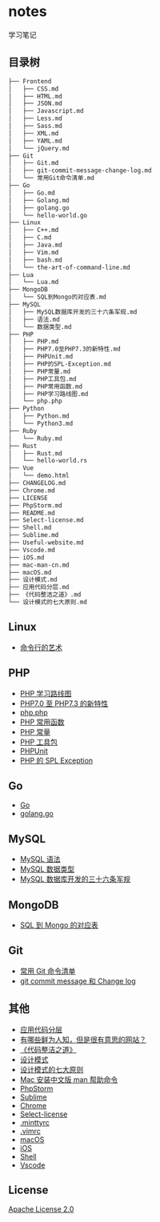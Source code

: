 # notes

学习笔记

## 目录树

``` bash
├── Frontend
│   ├── CSS.md
│   ├── HTML.md
│   ├── JSON.md
│   ├── Javascript.md
│   ├── Less.md
│   ├── Sass.md
│   ├── XML.md
│   ├── YAML.md
│   └── jQuery.md
├── Git
│   ├── Git.md
│   ├── git-commit-message-change-log.md
│   └── 常用Git命令清单.md
├── Go
│   ├── Go.md
│   ├── Golang.md
│   ├── golang.go
│   └── hello-world.go
├── Linux
│   ├── C++.md
│   ├── C.md
│   ├── Java.md
│   ├── Vim.md
│   ├── bash.md
│   └── the-art-of-command-line.md
├── Lua
│   └── Lua.md
├── MongoDB
│   └── SQL到Mongo的对应表.md
├── MySQL
│   ├── MySQL数据库开发的三十六条军规.md
│   ├── 语法.md
│   └── 数据类型.md
├── PHP
│   ├── PHP.md
│   ├── PHP7.0至PHP7.3的新特性.md
│   ├── PHPUnit.md
│   ├── PHP的SPL-Exception.md
│   ├── PHP常量.md
│   ├── PHP工具包.md
│   ├── PHP常用函数.md
│   ├── PHP学习路线图.md
│   └── php.php
├── Python
│   ├── Python.md
│   └── Python3.md
├── Ruby
│   └── Ruby.md
├── Rust
│   ├── Rust.md
│   └── hello-world.rs
├── Vue
│   └── demo.html
├── CHANGELOG.md
├── Chrome.md
├── LICENSE
├── PhpStorm.md
├── README.md
├── Select-license.md
├── Shell.md
├── Sublime.md
├── Useful-website.md
├── Vscode.md
├── iOS.md
├── mac-man-cn.md
├── macOS.md
├── 设计模式.md
├── 应用代码分层.md
├── 《代码整洁之道》.md
└── 设计模式的七大原则.md
```

## Linux

* [命令行的艺术](Linux/the-art-of-command-line.md)

## PHP

* [PHP 学习路线图](PHP/PHP学习路线图.md)
* [PHP7.0 至 PHP7.3 的新特性](PHP/PHP7.0至PHP7.3的新特性.md)
* [php.php](PHP/php.php)
* [PHP 常用函数](PHP/PHP常用函数.md)
* [PHP 常量](PHP/PHP常量.md)
* [PHP 工具包](PHP/PHP工具包.md)
* [PHPUnit](PHP/PHPUnit.md)
* [PHP 的 SPL Exception](PHP/PHP的SPL-Exception.md)

## Go

* [Go](Go/Go.md)
* [golang.go](Go/golang.go)

## MySQL

* [MySQL 语法](MySQL/语法.md)
* [MySQL 数据类型](MySQL/数据类型.md)
* [MySQL 数据库开发的三十六条军规](MySQL/MySQL数据库开发的三十六条军规.md)

## MongoDB

* [SQL 到 Mongo 的对应表](MongoDB/SQL到Mongo的对应表.md)

## Git

* [常用 Git 命令清单](Git/常用Git命令清单.md)
* [git commit message 和 Change log](Git/git-commit-message-change-log.md)

## 其他

* [应用代码分层](应用代码分层.md)
* [有哪些鲜为人知，但是很有意思的网站？](Useful-website.md)
* [《代码整洁之道》](《代码整洁之道》.md)
* [设计模式](设计模式.md)
* [设计模式的七大原则](设计模式的七大原则.md)
* [Mac 安装中文版 man 帮助命令](mac-man-cn.md)
* [PhpStorm](PhpStorm.md)
* [Sublime](Sublime.md)
* [Chrome](Chrome.md)
* [Select-license](Select-license.md)
* [.minttyrc](.minttyrc.md)
* [.vimrc](.vimrc.md)
* [macOS](macOS.md)
* [iOS](iOS.md)
* [Shell](Shell.md)
* [Vscode](Vscode.md)

## License

[Apache License 2.0](./LICENSE)
